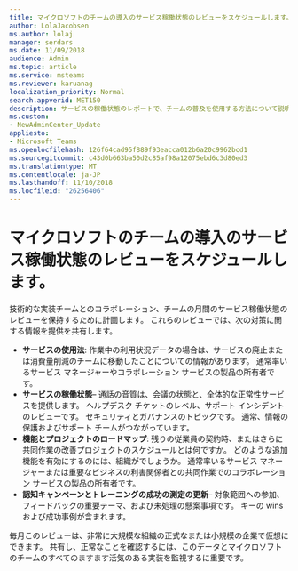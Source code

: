 ```yaml
---
title: マイクロソフトのチームの導入のサービス稼働状態のレビューをスケジュールします。
author: LolaJacobsen
ms.author: lolaj
manager: serdars
ms.date: 11/09/2018
audience: Admin
ms.topic: article
ms.service: msteams
ms.reviewer: karuanag
localization_priority: Normal
search.appverid: MET150
description: サービスの稼働状態のレポートで、チームの普及を使用する方法について説明します。
ms.custom:
- NewAdminCenter_Update
appliesto:
- Microsoft Teams
ms.openlocfilehash: 126f64cad95f889f93eacca012b6a20c9962bcd1
ms.sourcegitcommit: c43d0b663ba50d2c85af98a12075ebd6c3d80ed3
ms.translationtype: MT
ms.contentlocale: ja-JP
ms.lasthandoff: 11/10/2018
ms.locfileid: "26256406"
---
```

# <a name="schedule-service-health-reviews-for-your-microsoft-teams-adoption"></a>マイクロソフトのチームの導入のサービス稼働状態のレビューをスケジュールします。

技術的な実装チームとのコラボレーション、チームの月間のサービス稼働状態のレビューを保持するために計画します。 これらのレビューでは、次の対策に関する情報を提供を共有します。

- **サービスの使用法**: 作業中の利用状況データの場合は、サービスの廃止または消費量削減のチームに移動したことについての情報があります。 通常率いるサービス マネージャーやコラボレーション サービスの製品の所有者です。
- **サービスの稼働状態**– 通話の音質は、会議の状態と、全体的な正常性サービスを提供します。 ヘルプデスク チケットのレベル、サポート インシデントのレビューです。 セキュリティとガバナンスのトピックです。 通常、情報の保護およびサポート チームがつながっています。 
- **機能とプロジェクトのロードマップ**: 残りの従業員の契約時、またはさらに共同作業の改善プロジェクトのスケジュールとは何ですか。 どのような追加機能を有効にするのには、組織がでしょうか。 通常率いるサービス マネージャーまたは重要なビジネスの利害関係者との共同作業でのコラボレーション サービスの製品の所有者です。
- **認知キャンペーンとトレーニングの成功の測定の更新**– 対象範囲への参加、フィードバックの重要テーマ、および未処理の懸案事項です。 キーの wins および成功事例が含まれます。 

毎月このレビューは、非常に大規模な組織の正式なまたは小規模の企業で仮想にできます。 共有し、正常なことを確認するには、このデータとマイクロソフトのチームのすべてのますます活気のある実装を監視するに重要です。 
